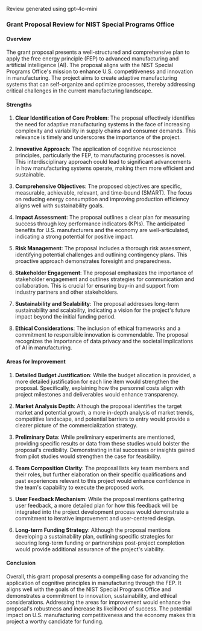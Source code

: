 Review generated using gpt-4o-mini

### Grant Proposal Review for NIST Special Programs Office

#### Overview
The grant proposal presents a well-structured and comprehensive plan to apply the free energy principle (FEP) to advanced manufacturing and artificial intelligence (AI). The proposal aligns with the NIST Special Programs Office's mission to enhance U.S. competitiveness and innovation in manufacturing. The project aims to create adaptive manufacturing systems that can self-organize and optimize processes, thereby addressing critical challenges in the current manufacturing landscape.

#### Strengths

1. **Clear Identification of Core Problem**: The proposal effectively identifies the need for adaptive manufacturing systems in the face of increasing complexity and variability in supply chains and consumer demands. This relevance is timely and underscores the importance of the project.

2. **Innovative Approach**: The application of cognitive neuroscience principles, particularly the FEP, to manufacturing processes is novel. This interdisciplinary approach could lead to significant advancements in how manufacturing systems operate, making them more efficient and sustainable.

3. **Comprehensive Objectives**: The proposed objectives are specific, measurable, achievable, relevant, and time-bound (SMART). The focus on reducing energy consumption and improving production efficiency aligns well with sustainability goals.

4. **Impact Assessment**: The proposal outlines a clear plan for measuring success through key performance indicators (KPIs). The anticipated benefits for U.S. manufacturers and the economy are well-articulated, indicating a strong potential for positive impact.

5. **Risk Management**: The proposal includes a thorough risk assessment, identifying potential challenges and outlining contingency plans. This proactive approach demonstrates foresight and preparedness.

6. **Stakeholder Engagement**: The proposal emphasizes the importance of stakeholder engagement and outlines strategies for communication and collaboration. This is crucial for ensuring buy-in and support from industry partners and other stakeholders.

7. **Sustainability and Scalability**: The proposal addresses long-term sustainability and scalability, indicating a vision for the project's future impact beyond the initial funding period.

8. **Ethical Considerations**: The inclusion of ethical frameworks and a commitment to responsible innovation is commendable. The proposal recognizes the importance of data privacy and the societal implications of AI in manufacturing.

#### Areas for Improvement

1. **Detailed Budget Justification**: While the budget allocation is provided, a more detailed justification for each line item would strengthen the proposal. Specifically, explaining how the personnel costs align with project milestones and deliverables would enhance transparency.

2. **Market Analysis Depth**: Although the proposal identifies the target market and potential growth, a more in-depth analysis of market trends, competitive landscape, and potential barriers to entry would provide a clearer picture of the commercialization strategy.

3. **Preliminary Data**: While preliminary experiments are mentioned, providing specific results or data from these studies would bolster the proposal's credibility. Demonstrating initial successes or insights gained from pilot studies would strengthen the case for feasibility.

4. **Team Composition Clarity**: The proposal lists key team members and their roles, but further elaboration on their specific qualifications and past experiences relevant to this project would enhance confidence in the team's capability to execute the proposed work.

5. **User Feedback Mechanism**: While the proposal mentions gathering user feedback, a more detailed plan for how this feedback will be integrated into the project development process would demonstrate a commitment to iterative improvement and user-centered design.

6. **Long-term Funding Strategy**: Although the proposal mentions developing a sustainability plan, outlining specific strategies for securing long-term funding or partnerships post-project completion would provide additional assurance of the project's viability.

#### Conclusion
Overall, this grant proposal presents a compelling case for advancing the application of cognitive principles in manufacturing through the FEP. It aligns well with the goals of the NIST Special Programs Office and demonstrates a commitment to innovation, sustainability, and ethical considerations. Addressing the areas for improvement would enhance the proposal's robustness and increase its likelihood of success. The potential impact on U.S. manufacturing competitiveness and the economy makes this project a worthy candidate for funding.